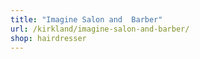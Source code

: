 ```yaml
---
title: "Imagine Salon and  Barber"
url: /kirkland/imagine-salon-and-barber/
shop: hairdresser
---
```

